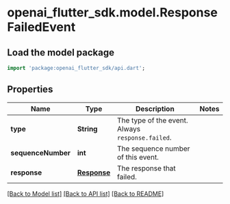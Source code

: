 # openai_flutter_sdk.model.ResponseFailedEvent

## Load the model package
```dart
import 'package:openai_flutter_sdk/api.dart';
```

## Properties
Name | Type | Description | Notes
------------ | ------------- | ------------- | -------------
**type** | **String** | The type of the event. Always `response.failed`.  | 
**sequenceNumber** | **int** | The sequence number of this event. | 
**response** | [**Response**](Response.md) | The response that failed.  | 

[[Back to Model list]](../README.md#documentation-for-models) [[Back to API list]](../README.md#documentation-for-api-endpoints) [[Back to README]](../README.md)


